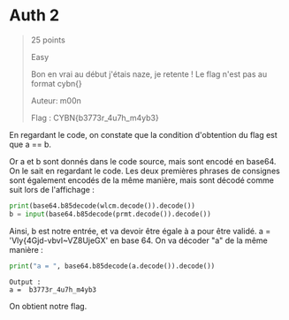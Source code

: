 # Auth 2

> 25 points
>
> Easy
> 
> Bon en vrai au début j'étais naze, je retente ! 
> Le flag n'est pas au format cybn{}
>
> Auteur: m00n
>
> Flag : CYBN{b3773r_4u7h_m4yb3}

En regardant le code, on constate que la condition d'obtention du flag est que a == b.

Or a et b sont donnés dans le code source, mais sont encodé en base64. On le sait en regardant le code. Les deux premières phrases de consignes sont également encodés de la même manière, mais sont décodé comme suit lors de l'affichage : 

```python
print(base64.b85decode(wlcm.decode()).decode())
b = input(base64.b85decode(prmt.decode()).decode())
```

Ainsi, b est notre entrée, et va devoir être égale à a pour être validé. a = 'Vly{4Gjd-vbvI~VZ8UjeGX' en base 64. On va décoder "a" de la même manière : 

```python
print("a = ", base64.b85decode(a.decode()).decode())
```

```
Output :
a =  b3773r_4u7h_m4yb3
```

On obtient notre flag.